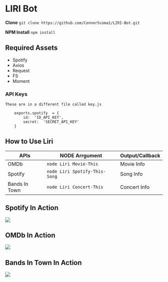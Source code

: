 # LIRI Bot

**Clone**
``` git clone https://github.com/ConnorScoma1/LIRI-Bot.git ```

**NPM Install**
``` npm install ``` 

## Required Assets
* Spotify
* Axios
* Request
* FS
* Moment

### API Keys
	These are in a different file called key.js
	
		exports.spotify  = {
			id:  'ID_API_KEY',
			secret:  'SECRET_API_KEY'
		} 


## How to Use Liri

|APIs            |NODE Arrgument                 |Output/Callback              |
|----------------|-------------------------------|-----------------------------|
|OMDb            |`node Liri Movie-This`         |Movie Info                   |
|Spotify         |`node Liri Spotify-This-Song`  |Song Info                    |
|Bands In Town   |`node Liri Concert-This`       |Concert Info                 |


## Spotify In Action
![](SpotifyThisSong.gif)

## OMDb In Action
![](concertThis.gif)

## Bands In Town In Action
![](movieThis.gif)